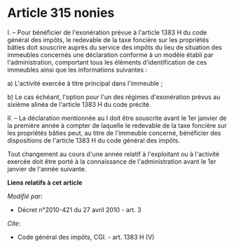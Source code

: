 # Article 315 nonies

I. – Pour bénéficier de l'exonération prévue à l'article 1383 H du code général des impôts, le redevable de la taxe foncière
sur les propriétés bâties doit souscrire auprès du service des impôts du lieu de situation des immeubles concernés une
déclaration conforme à un modèle établi par l'administration, comportant tous les éléments d'identification de ces immeubles
ainsi que les informations suivantes :

a) L'activité exercée à titre principal dans l'immeuble ;

b) Le cas échéant, l'option pour l'un des régimes d'exonération prévus au sixième alinéa de l'article 1383 H du code précité.

II. – La déclaration mentionnée au I doit être souscrite avant le 1er janvier de la première année à compter de laquelle le
redevable de la taxe foncière sur les propriétés bâties peut, au titre de l'immeuble concerné, bénéficier des dispositions de
l'article 1383 H du code général des impôts.

Tout changement au cours d'une année relatif à l'exploitant ou à l'activité exercée doit être porté à la connaissance de
l'administration avant le 1er janvier de l'année suivante.

**Liens relatifs à cet article**

_Modifié par_:

  - Décret n°2010-421  du 27 avril 2010 - art. 3

_Cite_:

  - Code général des impôts, CGI. - art. 1383 H (V)
